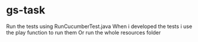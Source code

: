 # gs-task
Run the tests using RunCucumberTest.java
When i developed the tests i use the play function to run them
Or run the whole resources folder 